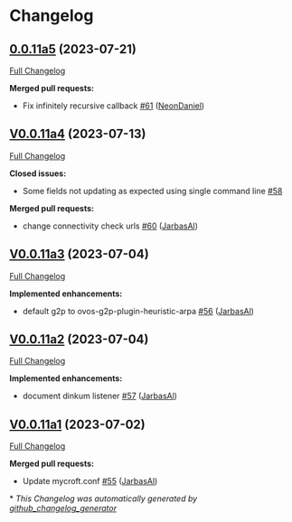 # Changelog

## [0.0.11a5](https://github.com/OpenVoiceOS/ovos-config/tree/0.0.11a5) (2023-07-21)

[Full Changelog](https://github.com/OpenVoiceOS/ovos-config/compare/V0.0.11a4...0.0.11a5)

**Merged pull requests:**

- Fix infinitely recursive callback [\#61](https://github.com/OpenVoiceOS/ovos-config/pull/61) ([NeonDaniel](https://github.com/NeonDaniel))

## [V0.0.11a4](https://github.com/OpenVoiceOS/ovos-config/tree/V0.0.11a4) (2023-07-13)

[Full Changelog](https://github.com/OpenVoiceOS/ovos-config/compare/V0.0.11a3...V0.0.11a4)

**Closed issues:**

- Some fields not  updating as expected using single command line [\#58](https://github.com/OpenVoiceOS/ovos-config/issues/58)

**Merged pull requests:**

- change connectivity check urls [\#60](https://github.com/OpenVoiceOS/ovos-config/pull/60) ([JarbasAl](https://github.com/JarbasAl))

## [V0.0.11a3](https://github.com/OpenVoiceOS/ovos-config/tree/V0.0.11a3) (2023-07-04)

[Full Changelog](https://github.com/OpenVoiceOS/ovos-config/compare/V0.0.11a2...V0.0.11a3)

**Implemented enhancements:**

- default g2p to ovos-g2p-plugin-heuristic-arpa [\#56](https://github.com/OpenVoiceOS/ovos-config/pull/56) ([JarbasAl](https://github.com/JarbasAl))

## [V0.0.11a2](https://github.com/OpenVoiceOS/ovos-config/tree/V0.0.11a2) (2023-07-04)

[Full Changelog](https://github.com/OpenVoiceOS/ovos-config/compare/V0.0.11a1...V0.0.11a2)

**Implemented enhancements:**

- document dinkum listener [\#57](https://github.com/OpenVoiceOS/ovos-config/pull/57) ([JarbasAl](https://github.com/JarbasAl))

## [V0.0.11a1](https://github.com/OpenVoiceOS/ovos-config/tree/V0.0.11a1) (2023-07-02)

[Full Changelog](https://github.com/OpenVoiceOS/ovos-config/compare/V0.0.10...V0.0.11a1)

**Merged pull requests:**

- Update mycroft.conf [\#55](https://github.com/OpenVoiceOS/ovos-config/pull/55) ([JarbasAl](https://github.com/JarbasAl))



\* *This Changelog was automatically generated by [github_changelog_generator](https://github.com/github-changelog-generator/github-changelog-generator)*

